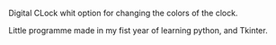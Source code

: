 Digital CLock whit option for changing the colors of the clock.

Little programme made in my fist year of learning python, and Tkinter.
